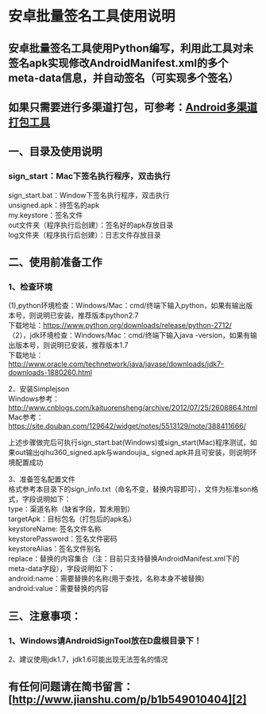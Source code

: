 # 安卓批量签名工具使用说明

## 安卓批量签名工具使用Python编写，利用此工具对未签名apk实现修改AndroidManifest.xml的多个meta-data信息，并自动签名（可实现多个签名）
## 如果只需要进行多渠道打包，可参考：[Android多渠道打包工具][1]

## 一、目录及使用说明
### sign_start：Mac下签名执行程序，双击执行  
sign_start.bat：Window下签名执行程序，双击执行  
unsigned.apk：待签名的apk  
my.keystore：签名文件  
out文件夹（程序执行后创建）：签名好的apk存放目录  
log文件夹（程序执行后创建）：日志文件存放目录

## 二、使用前准备工作
### 1、检查环境
(1),python环境检查：Windows/Mac：cmd/终端下输入python，如果有输出版本号，则说明已安装，推荐版本python2.7  
下载地址：https://www.python.org/downloads/release/python-2712/  
（2），jdk环境检查：Windows/Mac：cmd/终端下输入java -version，如果有输出版本号，则说明已安装，推荐版本1.7  
下载地址：http://www.oracle.com/technetwork/java/javase/downloads/jdk7-downloads-1880260.html  

2、安装Simplejson  
Windows参考：http://www.cnblogs.com/kaituorensheng/archive/2012/07/25/2608864.html  
Mac参考：https://site.douban.com/129642/widget/notes/5513129/note/388411666/  

上述步骤做完后可执行sign_start.bat(Windows)或sign_start(Mac)程序测试，如果out输出qihu360_signed.apk与wandoujia_  signed.apk并且可安装，则说明环境配置成功  

3、准备签名配置文件  
格式参考本目录下的sign_info.txt（命名不变，替换内容即可），文件为标准son格式，字段说明如下：  
type：渠道名称（缺省字段，暂未用到）  
targetApk：目标包名（打包后的apk名）  
keystoreName: 签名文件名称  
keystorePassword：签名文件密码  
keystoreAlias：签名文件别名  
replace：替换的内容集合（注：目前只支持替换AndroidManifest.xml下的meta-data字段），字段说明如下：  
android:name：需要替换的名称(用于查找，名称本身不被替换)  
android:value：需要替换的内容

## 三、注意事项：
### 1、Windows请AndroidSignTool放在D盘根目录下！
2、建议使用jdk1.7，jdk1.6可能出现无法签名的情况

## 有任何问题请在简书留言：[http://www.jianshu.com/p/b1b549010404][2]

[1]: https://github.com/skynewborn/android-multichannel-packaging-tool
[2]: http://www.jianshu.com/p/b1b549010404
